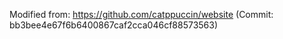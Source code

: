 Modified from: https://github.com/catppuccin/website (Commit: bb3bee4e67f6b6400867caf2cca046cf88573563)
